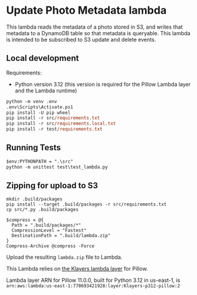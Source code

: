 # Update Photo Metadata lambda

This lambda reads the metadata of a photo stored in S3, and writes that metadata to a DynamoDB table so that metadata is queryable. This lambda is intended to be subscribed to S3 update and delete events.


## Local development

Requirements: 
* Python version 3.12 (this version is required for the Pillow Lambda layer and the Lambda runtime)

```ps
python -m venv .env
.env\Scripts\Activate.ps1
pip install -U pip wheel
pip install -r src/requirements.txt
pip install -r src/requirements.local.txt
pip install -r test/requirements.txt
```

## Running Tests

```ps
$env:PYTHONPATH = ".\src"
python -m unittest test\test_lambda.py
```

## Zipping for upload to S3


```
mkdir .build/packages
pip install --target .build/packages -r src/requirements.txt
cp src/*.py .build/packages

$compress = @{
  Path = ".build/packages/*"
  CompressionLevel = "Fastest"
  DestinationPath = ".build/lambda.zip"
}
Compress-Archive @compress -Force
```

Upload the resulting `lambda.zip` file to Lambda.

This Lambda relies on [the Klayers lambda layer](https://github.com/keithrozario/Klayers) for Pillow. 

Lambda layer ARN for Pillow 11.0.0, built for Python 3.12 in us-east-1, is `arn:aws:lambda:us-east-1:770693421928:layer:Klayers-p312-pillow:2`